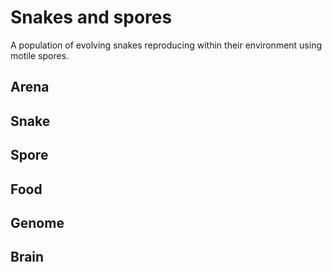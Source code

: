 # Snakes and spores

A population of evolving snakes reproducing within their environment using motile spores.

## Arena

## Snake

## Spore

## Food

## Genome

## Brain
